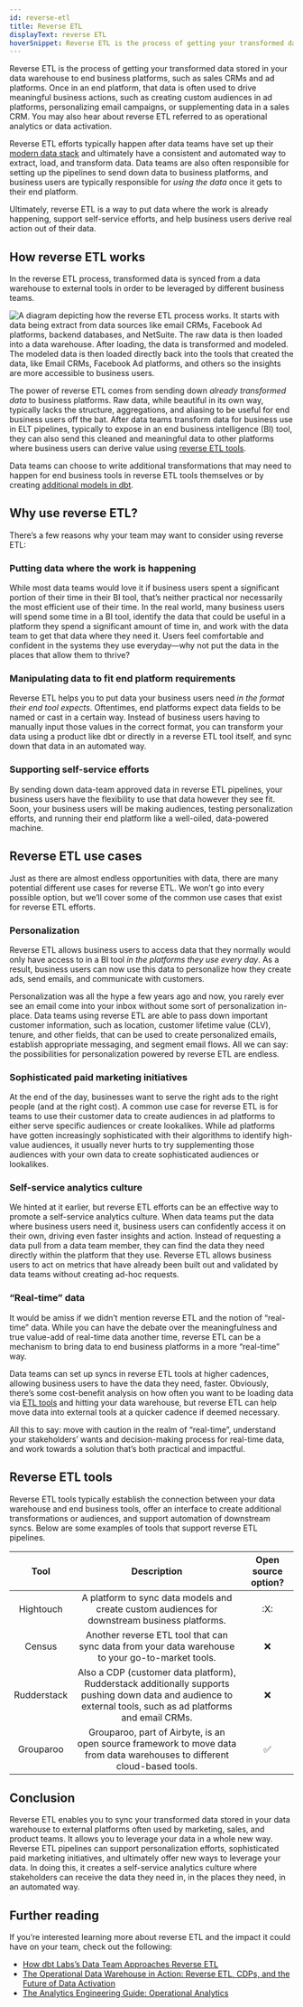 ```yaml
---
id: reverse-etl
title: Reverse ETL
displayText: reverse ETL
hoverSnippet: Reverse ETL is the process of getting your transformed data stored in your data warehouse to end business platforms, such as sales CRMs and ad platforms. 
---
```


Reverse ETL is the process of getting your transformed data stored in your data warehouse to end business platforms, such as sales CRMs and ad platforms. Once in an end platform, that data is often used to drive meaningful business actions, such as creating custom audiences in ad platforms, personalizing email campaigns, or supplementing data in a sales CRM. You may also hear about reverse ETL referred to as operational analytics or data activation.

Reverse ETL efforts typically happen after data teams have set up their [modern data stack](https://www.getdbt.com/blog/future-of-the-modern-data-stack/) and ultimately have a consistent and automated way to extract, load, and transform data. Data teams are also often responsible for setting up the pipelines to send down data to business platforms, and business users are typically responsible for *using the data* once it gets to their end platform.

Ultimately, reverse ETL is a way to put data where the work is already happening, support self-service efforts, and help business users derive real action out of their data.

## How reverse ETL works

In the reverse ETL process, transformed data is synced from a data warehouse to external tools in order to be leveraged by different business teams.

![A diagram depicting how the reverse ETL process works. It starts with data being extract from data sources like email CRMs, Facebook Ad platforms, backend databases, and NetSuite. The raw data is then loaded into a data warehouse. After loading, the data is transformed and modeled. The modeled data is then loaded directly back into the tools that created the data, like Email CRMs, Facebook Ad platforms, and others so the insights are more accessible to business users.](/img/docs/terms/reverse-etl/reverse-etl-diagram.png)

The power of reverse ETL comes from sending down *already transformed data* to business platforms. Raw data, while beautiful in its own way, typically lacks the structure, aggregations, and aliasing to be useful for end business users off the bat. After data teams transform data for business use in ELT pipelines, typically to expose in an end business intelligence (BI) tool, they can also send this cleaned and meaningful data to other platforms where business users can derive value using [reverse ETL tools](#reverse-etl-tools).

Data teams can choose to write additional transformations that may need to happen for end business tools in reverse ETL tools themselves or by creating [additional models in dbt](https://getdbt.com/open-source-data-culture/reverse-etl-playbook/).

## Why use reverse ETL?

There’s a few reasons why your team may want to consider using reverse ETL:

### Putting data where the work is happening

While most data teams would love it if business users spent a significant portion of their time in their BI tool, that’s neither practical nor necessarily the most efficient use of their time. In the real world, many business users will spend some time in a BI tool, identify the data that could be useful in a platform they spend a significant amount of time in, and work with the data team to get that data where they need it. Users feel comfortable and confident in the systems they use everyday—why not put the data in the places that allow them to thrive?

### Manipulating data to fit end platform requirements

Reverse ETL helps you to put data your business users need *in the format their end tool expects*. Oftentimes, end platforms expect data fields to be named or cast in a certain way. Instead of business users having to manually input those values in the correct format, you can transform your data using a product like dbt or directly in a reverse ETL tool itself, and sync down that data in an automated way.

### Supporting self-service efforts

By sending down data-team approved data in reverse ETL pipelines, your business users have the flexibility to use that data however they see fit. Soon, your business users will be making audiences, testing personalization efforts, and running their end platform like a well-oiled, data-powered machine.


## Reverse ETL use cases

Just as there are almost endless opportunities with data, there are many potential different use cases for reverse ETL. We won’t go into every possible option, but we’ll cover some of the common use cases that exist for reverse ETL efforts.

### Personalization

Reverse ETL allows business users to access data that they normally would only have access to in a BI tool *in the platforms they use every day*. As a result, business users can now use this data to personalize how they create ads, send emails, and communicate with customers.

Personalization was all the hype a few years ago and now, you rarely ever see an email come into your inbox without some sort of personalization in-place. Data teams using reverse ETL are able to pass down important customer information, such as location, customer lifetime value (CLV), tenure, and other fields, that can be used to create personalized emails, establish appropriate messaging, and segment email flows. All we can say: the possibilities for personalization powered by reverse ETL are endless.

### Sophisticated paid marketing initiatives 

At the end of the day, businesses want to serve the right ads to the right people (and at the right cost). A common use case for reverse ETL is for teams to use their customer data to create audiences in ad platforms to either serve specific audiences or create lookalikes. While ad platforms have gotten increasingly sophisticated with their algorithms to identify high-value audiences, it usually never hurts to try supplementing those audiences with your own data to create sophisticated audiences or lookalikes.

### Self-service analytics culture

We hinted at it earlier, but reverse ETL efforts can be an effective way to promote a self-service analytics culture. When data teams put the data where business users need it, business users can confidently access it on their own, driving even faster insights and action. Instead of requesting a data pull from a data team member, they can find the data they need directly within the platform that they use. Reverse ETL allows business users to act on metrics that have already been built out and validated by data teams without creating ad-hoc requests.

### “Real-time” data

It would be amiss if we didn’t mention reverse ETL and the notion of “real-time” data. While you can have the debate over the meaningfulness and true value-add of real-time data another time, reverse ETL can be a mechanism to bring data to end business platforms in a more “real-time” way.

Data teams can set up syncs in reverse ETL tools at higher cadences, allowing business users to have the data they need, faster. Obviously, there’s some cost-benefit analysis on how often you want to be loading data via [ETL tools](https://www.getdbt.com/analytics-engineering/etl-tools-a-love-letter/) and hitting your data warehouse, but reverse ETL can help move data into external tools at a quicker cadence if deemed necessary.

All this to say: move with caution in the realm of “real-time”, understand your stakeholders’ wants and decision-making process for real-time data, and work towards a solution that’s both practical and impactful.

## Reverse ETL tools

Reverse ETL tools typically establish the connection between your data warehouse and end business tools, offer an interface to create additional transformations or audiences, and support automation of downstream syncs. Below are some examples of tools that support reverse ETL pipelines.

| Tool | Description | Open source option? |
|:---:|:---:|:---:|
| Hightouch | A platform to sync data models and create custom audiences for downstream business platforms. | :X: |
| Census | Another reverse ETL tool that can sync data from your data warehouse to your go-to-market tools. | :x: |
| Rudderstack | Also a CDP (customer data platform), Rudderstack additionally supports pushing down data and audience to external tools, such as ad platforms and email CRMs. | :x: |
| Grouparoo | Grouparoo, part of Airbyte, is an open source framework to move data from data warehouses to different cloud-based tools. | :white_check_mark: |

## Conclusion

Reverse ETL enables you to sync your transformed data stored in your data warehouse to external platforms often used by marketing, sales, and product teams. It allows you to leverage your data in a whole new way. Reverse ETL pipelines can support personalization efforts, sophisticated paid marketing initiatives, and ultimately offer new ways to leverage your data. In doing this, it creates a self-service analytics culture where stakeholders can receive the data they need in, in the places they need, in an automated way.

## Further reading

If you’re interested learning more about reverse ETL and the impact it could have on your team, check out the following:

- [How dbt Labs’s Data Team Approaches Reverse ETL](https://getdbt.com/open-source-data-culture/reverse-etl-playbook/)
- [The Operational Data Warehouse in Action: Reverse ETL, CDPs, and the Future of Data Activation](https://www.getdbt.com/coalesce-2021/operational-data-warehouse-reverse-etl-cdp-data-activation/)
- [The Analytics Engineering Guide: Operational Analytics](https://www.getdbt.com/analytics-engineering/use-cases/operational-analytics/)